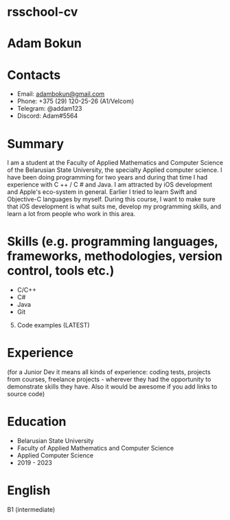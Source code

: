 # rsschool-cv
# Adam Bokun
# Contacts
* Email: adambokun@gmail.com 
* Phone: +375 (29) 120-25-26 (A1/Velcom)
* Telegram: @addam123
* Discord: Adam#5564  
# Summary 
I am a student at the Faculty of Applied Mathematics and Computer Science of the Belarusian State University, the specialty Applied computer science. I have been doing programming for two years and during that time I had experience with C ++ / C # and Java. I am attracted by iOS development and Apple's eco-system in general. Earlier I tried to learn Swift and Objective-C languages by myself. During this course, I want to make sure that iOS development is what suits me, develop my programming skills, and learn a lot from people who work in this area.
# Skills (e.g. programming languages, frameworks, methodologies, version control, tools etc.)
* C/C++
* C#
* Java
* Git
5. Code examples (LATEST)
# Experience
(for a Junior Dev it means all kinds of experience: coding tests, projects from courses,
freelance projects - wherever they had the opportunity to demonstrate skills they have.
Also it would be awesome if you add links to source code)
# Education 
* Belarusian State University
* Faculty of Applied Mathematics and Computer Science
* Applied Computer Science
* 2019 - 2023
# English
B1 (intermediate)
